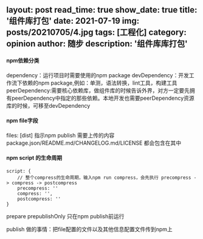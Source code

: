 layout: post
read_time: true
show_date: true
title: '组件库打包'
date: 2021-07-19
img: posts/20210705/4.jpg
tags: [工程化]
category: opinion
author: 随步
description: '组件库库打包'
---

#### npm依赖分类
dependency：运行项目时需要使用的npm package
devDependency：开发工作流下依赖的npm package,例如：单测，语法转换，lint工具，构建工具
peerDependency:需要核心依赖库，做组件库的时候告诉外界，对方一定要先拥有peerDependency中指定的那些依赖。本地开发也需要peerDependency资源库的时候，可移至devDependency

#### npm file字段
files: [dist]
指示npm publish 需要上传的内容
package.json/README.md/CHANGELOG.md/LICENSE 都会包含在其中

#### npm script 的生命周期
```
script: {
	// 整个compress的生命周期，输入npm run compress，会先执行 precompress -> compress -> postcompress
	precompress: ''
	compress: '',
	postcompress: ''
}
```
prepare
prepublishOnly 只在npm publish前运行

publish 做的事情：把file配置的文件以及其他信息配置文件传到npm上